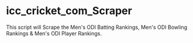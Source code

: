 # icc_cricket_com_Scraper
This script will Scrape the Men's ODI Batting Rankings, Men's ODI Bowling Rankings &amp; Men's ODI Player Rankings. 
